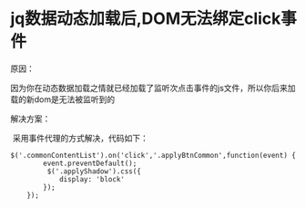 # jq数据动态加载后,DOM无法绑定click事件

原因：

​	因为你在动态数据加载之情就已经加载了监听次点击事件的js文件，所以你后来加载的新dom是无法被监听到的

解决方案：

​	采用事件代理的方式解决，代码如下：



    $('.commonContentList').on('click','.applyBtnCommon',function(event) {
            event.preventDefault();
             $('.applyShadow').css({
                display: 'block'
            });
        });